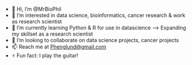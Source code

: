 - 👋 Hi, I’m @MrBioPhil
- 👀 I’m interested in data science, bioinformatics, cancer research & work as research scientist
- 🌱 I’m currently learning Python & R for use in datascience --> Expanding my skillset as a research scientist
- 💞️ I’m looking to collaborate on data science projects, cancer projects
- 📫 Reach me at Phenglund@gmail.com
- ⚡ Fun fact: I play the guitar!

<!---
MrBioPhil/MrBioPhil is a ✨ special ✨ repository because its `README.md` (this file) appears on your GitHub profile.
You can click the Preview link to take a look at your changes.
--->
